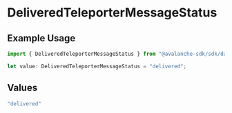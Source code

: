 # DeliveredTeleporterMessageStatus

## Example Usage

```typescript
import { DeliveredTeleporterMessageStatus } from "@avalanche-sdk/sdk/data/models/components";

let value: DeliveredTeleporterMessageStatus = "delivered";
```

## Values

```typescript
"delivered"
```
